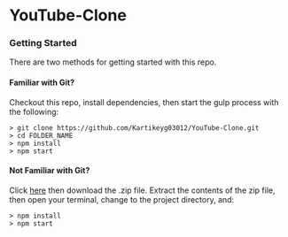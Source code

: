 # YouTube-Clone

### Getting Started

There are two methods for getting started with this repo.

#### Familiar with Git?
Checkout this repo, install dependencies, then start the gulp process with the following:

```
> git clone https://github.com/Kartikeyg03012/YouTube-Clone.git
> cd FOLDER_NAME
> npm install
> npm start
```

#### Not Familiar with Git?
Click [here](https://github.com/Kartikeyg03012/YouTube-Clone/archive/refs/heads/main.zip) then download the .zip file.  Extract the contents of the zip file, then open your terminal, change to the project directory, and:

```
> npm install
> npm start
```
